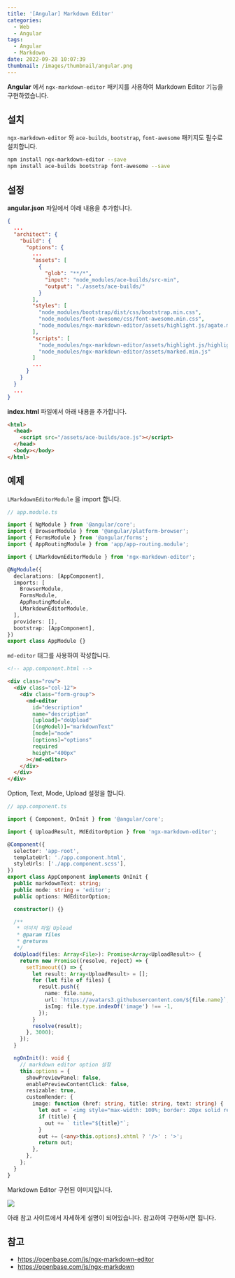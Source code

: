 ```yaml
---
title: '[Angular] Markdown Editor'
categories:
  - Web
  - Angular
tags:
  - Angular
  - Markdown
date: 2022-09-28 10:07:39
thumbnail: /images/thumbnail/angular.png
---
```


**Angular** 에서 `ngx-markdown-editor` 패키지를 사용하여 Markdown Editor 기능을 구현하였습니다.

## 설치

`ngx-markdown-editor` 와 `ace-builds`, `bootstrap`, `font-awesome` 패키지도 필수로 설치합니다.

```bash
npm install ngx-markdown-editor --save
npm install ace-builds bootstrap font-awesome --save
```

## 설정

**angular.json** 파일에서 아래 내용을 추가합니다.

```json
{
  ...
  "architect": {
    "build": {
      "options": {
        ...
        "assets": [
          {
            "glob": "**/*",
            "input": "node_modules/ace-builds/src-min",
            "output": "./assets/ace-builds/"
          }
        ],
        "styles": [
          "node_modules/bootstrap/dist/css/bootstrap.min.css",
          "node_modules/font-awesome/css/font-awesome.min.css",
          "node_modules/ngx-markdown-editor/assets/highlight.js/agate.min.css"
        ],
        "scripts": [
          "node_modules/ngx-markdown-editor/assets/highlight.js/highlight.min.js",
          "node_modules/ngx-markdown-editor/assets/marked.min.js"
        ]
        ...
      }
    }
  }
  ...
}
```

**index.html** 파일에서 아래 내용을 추가합니다.

```html
<html>
  <head>
    <script src="/assets/ace-builds/ace.js"></script>
  </head>
  <body></body>
</html>
```

## 예제

`LMarkdownEditorModule` 을 import 합니다.

```ts
// app.module.ts

import { NgModule } from '@angular/core';
import { BrowserModule } from '@angular/platform-browser';
import { FormsModule } from '@angular/forms';
import { AppRoutingModule } from 'app/app-routing.module';

import { LMarkdownEditorModule } from 'ngx-markdown-editor';

@NgModule({
  declarations: [AppComponent],
  imports: [
    BrowserModule,
    FormsModule,
    AppRoutingModule,
    LMarkdownEditorModule,
  ],
  providers: [],
  bootstrap: [AppComponent],
})
export class AppModule {}
```

`md-editor` 태그를 사용하여 작성합니다.

```html
<!-- app.component.html -->

<div class="row">
  <div class="col-12">
    <div class="form-group">
      <md-editor
        id="description"
        name="description"
        [upload]="doUpload"
        [(ngModel)]="markdownText"
        [mode]="mode"
        [options]="options"
        required
        height="400px"
      ></md-editor>
    </div>
  </div>
</div>
```

Option, Text, Mode, Upload 설정을 합니다.

```ts
// app.component.ts

import { Component, OnInit } from '@angular/core';

import { UploadResult, MdEditorOption } from 'ngx-markdown-editor';

@Component({
  selector: 'app-root',
  templateUrl: './app.component.html',
  styleUrls: ['./app.component.scss'],
})
export class AppComponent implements OnInit {
  public markdownText: string;
  public mode: string = 'editor';
  public options: MdEditorOption;

  constructor() {}

  /**
   * 이미지 파일 Upload
   * @param files
   * @returns
   */
  doUpload(files: Array<File>): Promise<Array<UploadResult>> {
    return new Promise((resolve, reject) => {
      setTimeout(() => {
        let result: Array<UploadResult> = [];
        for (let file of files) {
          result.push({
            name: file.name,
            url: `https://avatars3.githubusercontent.com/${file.name}`,
            isImg: file.type.indexOf('image') !== -1,
          });
        }
        resolve(result);
      }, 3000);
    });
  }

  ngOnInit(): void {
    // markdown editor option 설정
    this.options = {
      showPreviewPanel: false,
      enablePreviewContentClick: false,
      resizable: true,
      customRender: {
        image: function (href: string, title: string, text: string) {
          let out = `<img style="max-width: 100%; border: 20px solid red;" src="${href}" alt="${text}"`;
          if (title) {
            out += ` title="${title}"`;
          }
          out += (<any>this.options).xhtml ? '/>' : '>';
          return out;
        },
      },
    };
  }
}
```

Markdown Editor 구현된 이미지입니다.

![](/images/angular/markdown_editor.png)

아래 참고 사이트에서 자세하게 설명이 되어있습니다. 참고하여 구현하시면 됩니다.

## 참고

- https://openbase.com/js/ngx-markdown-editor
- https://openbase.com/js/ngx-markdown
